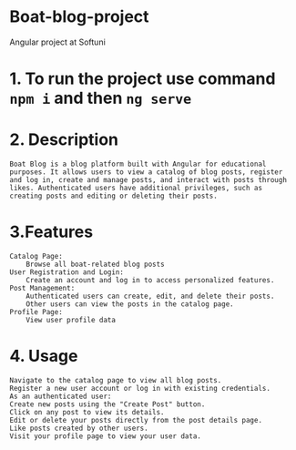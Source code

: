 # Boat-blog-project
Angular project at Softuni

# 1. To run the project use command `npm i` and then `ng serve`
# 2. Description
    Boat Blog is a blog platform built with Angular for educational purposes. It allows users to view a catalog of blog posts, register and log in, create and manage posts, and interact with posts through likes. Authenticated users have additional privileges, such as creating posts and editing or deleting their posts.
# 3.Features
    Catalog Page: 
        Browse all boat-related blog posts
    User Registration and Login: 
        Create an account and log in to access personalized features.
    Post Management:
        Authenticated users can create, edit, and delete their posts.
        Other users can view the posts in the catalog page.
    Profile Page: 
        View user profile data 
# 4. Usage
    Navigate to the catalog page to view all blog posts.
    Register a new user account or log in with existing credentials.
    As an authenticated user:
    Create new posts using the "Create Post" button.
    Click on any post to view its details.
    Edit or delete your posts directly from the post details page.
    Like posts created by other users.
    Visit your profile page to view your user data.